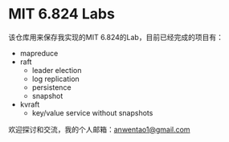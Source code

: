# MIT 6.824 Labs

该仓库用来保存我实现的MIT 6.824的Lab，目前已经完成的项目有：

* mapreduce
* raft
  * leader election
  * log replication
  * persistence
  * snapshot
* kvraft
  * key/value service without snapshots


欢迎探讨和交流，我的个人邮箱：anwentao1@gmail.com